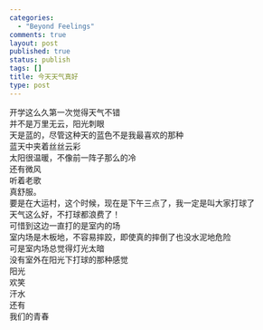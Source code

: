```yaml
--- 
categories: 
  - "Beyond Feelings"
comments: true
layout: post
published: true
status: publish
tags: []
title: 今天天气真好
type: post
---
```

<div id="msgcns!5F971C000415D85F!303" class="bvMsg">
<div>开学这么久第一次觉得天气不错</div>
<div>并不是万里无云，阳光刺眼</div>
<div>天是蓝的，尽管这种天的蓝色不是我最喜欢的那种</div>
<div>蓝天中夹着丝丝云彩</div>
<div>太阳很温暖，不像前一阵子那么的冷</div>
<div>还有微风</div>
<div>听着老歌</div>
<div>真舒服。</div>
<div>要是在大运村，这个时候，现在是下午三点了，我一定是叫大家打球了</div>
<div>天气这么好，不打球都浪费了！</div>
<div>可惜到这边一直打的是室内的场</div>
<div>室内场是木板地，不容易摔跤，即使真的摔倒了也没水泥地危险</div>
<div>可是室内场总觉得灯光太暗</div>
<div>没有室外在阳光下打球的那种感觉</div>
<div>阳光</div>
<div>欢笑</div>
<div>汗水</div>
<div>还有</div>
<div>我们的青春</div>
<div> </div>
</div>
